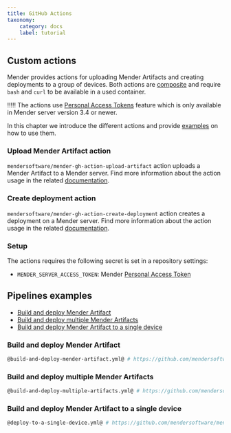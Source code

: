 ```yaml
---
title: GitHub Actions
taxonomy:
    category: docs
    label: tutorial
---
```


## Custom actions
Mender provides actions for uploading Mender Artifacts and creating deployments to a group of devices. Both actions are [composite](https://docs.github.com/en/actions/creating-actions/creating-a-composite-action) and require `bash` and `curl` to be available in a used container.

<!--AUTOVERSION: "Mender server version % or"/ignore-->
!!!!! The actions use [Personal Access Tokens](../../../08.Server-integration/01.Using-the-apis/docs.md#personal-access-tokens) feature which is only available in Mender server version 3.4 or newer.

In this chapter we introduce the different actions and provide [examples](#pipelines-examples) on how to use them.

### Upload Mender Artifact action
`mendersoftware/mender-gh-action-upload-artifact` action uploads a Mender Artifact to a Mender server. Find more information about the action usage in the related [documentation](https://github.com/mendersoftware/mender-gh-action-upload-artifact).

### Create deployment action
`mendersoftware/mender-gh-action-create-deployment` action creates a deployment on a Mender server. Find more information about the action usage in the related [documentation](https://github.com/mendersoftware/mender-gh-action-create-deployment).

### Setup
The actions requires the following secret is set in a repository settings:
- `MENDER_SERVER_ACCESS_TOKEN`: Mender [Personal Access Token](../../../08.Server-integration/01.Using-the-apis/docs.md#personal-access-tokens)

## Pipelines examples

* [Build and deploy Mender Artifact](#build-and-deploy-mender-artifact)
* [Build and deploy multiple Mender Artifacts](#build-and-deploy-multiple-mender-artifacts)
* [Build and deploy Mender Artifact to a single device](#build-and-deploy-mender-artifact-to-a-single-device)

### Build and deploy Mender Artifact
<!--AUTOVERSION: "tree/%/examples"/mender-ci-workflows-->
```bash
@build-and-deploy-mender-artifact.yml@ # https://github.com/mendersoftware/mender-ci-workflows/tree/1.0.0/examples/github/build-and-deploy-mender-artifact.yml
```

### Build and deploy multiple Mender Artifacts
<!--AUTOVERSION: "tree/%/examples"/mender-ci-workflows-->
```bash
@build-and-deploy-multiple-artifacts.yml@ # https://github.com/mendersoftware/mender-ci-workflows/tree/1.0.0/examples/github/build-and-deploy-multiple-artifacts.yml
```

### Build and deploy Mender Artifact to a single device
<!--AUTOVERSION: "tree/%/examples"/mender-ci-workflows-->
```bash
@deploy-to-a-single-device.yml@ # https://github.com/mendersoftware/mender-ci-workflows/tree/1.0.0/examples/github/deploy-to-a-single-device.yml
```
